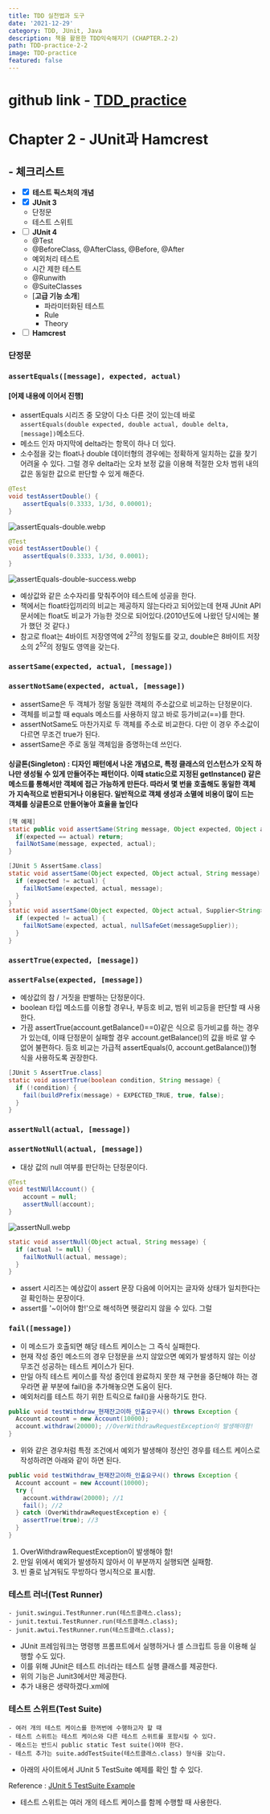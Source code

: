 ```yaml
---
title: TDD 실천법과 도구
date: '2021-12-29'
category: TDD, JUnit, Java
description: 책을 활용한 TDD익숙해지기 (CHAPTER.2-2)
path: TDD-practice-2-2
image: TDD-practice
featured: false
---
```


# github link - [TDD_practice](https://github.com/KwonCheulJin/TDD_practice)

# Chapter 2 - JUnit과 Hamcrest

## - 체크리스트

- <input type="checkbox" checked/> **테스트 픽스처의 개념**
- <input type="checkbox" checked/> **JUnit 3**
  - 단정문
  - 테스트 스위트
- <input type="checkbox"/> **JUnit 4**
  - @Test
  - @BeforeClass, @AfterClass, @Before, @After
  - 예외처리 테스트
  - 시간 제한 테스트
  - @Runwith
  - @SuiteClasses
  - [**고급 기능 소개**]
    - 파라미터화된 테스트
    - Rule
    - Theory
- <input type="checkbox"/> **Hamcrest**

### 단정문

### `assertEquals([message], expected, actual)`

#### [어제 내용에 이어서 진행]

- assertEquals 시리즈 중 모양이 다소 다른 것이 있는데 바로 `assertEquals(double expected, double actual, double delta, [message])`메소드다.
- 메소드 인자 마지막에 delta라는 항목이 하나 더 있다.
- 소수점을 갖는 float나 double 데이터형의 경우에는 정확하게 일치하는 값을 찾기 어려울 수 있다. 그럴 경우 delta라는 오차 보정 값을 이용해 적절한 오차 범위 내의 값은 동일한 값으로 판단할 수 있게 해준다.

```java
@Test
void testAssertDouble() {
    assertEquals(0.3333, 1/3d, 0.00001);
}
```

![assertEquals-double.webp](/images/TDD-practice-2-2/assertEquals-double.webp)

```java
@Test
void testAssertDouble() {
    assertEquals(0.3333, 1/3d, 0.0001);
}
```

![assertEquals-double-success.webp](/images/TDD-practice-2-2/assertEquals-double-success.webp)

- 예상값와 같은 소수자리를 맞춰주어야 테스트에 성공을 한다.
- 책에서는 float타입끼리의 비교는 제공하지 않는다라고 되어있는데 현재 JUnit API 문서에는 float도 비교가 가능한 것으로 되어있다.(2010년도에 나왔던 당시에는 불가 했던 것 같다.)
- 참고로 float는 4바이트 저장영역에 2<sup>23</sup>의 정밀도를 갖고, double은 8바이트 저장소의 2<sup>52</sup>의 정밀도 영역을 갖는다.

### `assertSame(expected, actual, [message])`

### `assertNotSame(expected, actual, [message])`

- assertSame은 두 객체가 정말 동일한 객체의 주소값으로 비교하는 단정문이다.
- 객체를 비교할 때 equals 메소드를 사용하지 않고 바로 등가비교(==)를 한다.
- assertNotSame도 마찬가지로 두 객체를 주소로 비교한다. 다만 이 경우 주소값이 다르면 무조건 true가 된다.
- assertSame은 주로 동일 객체임을 증명하는데 쓰인다.

#### 싱글톤(Singleton) : 디자인 패턴에서 나온 개념으로, 특정 클래스의 인스턴스가 오직 하나만 생성될 수 있게 만들어주는 패턴이다. 이때 static으로 지정된 getInstance() 같은 메소드를 통해서만 객체에 접근 가능하게 만든다. 따라서 몇 번을 호출해도 동일한 객체가 지속적으로 반환되거나 이용된다. 일반적으로 객체 생성과 소멸에 비용이 많이 드는 객체를 싱글톤으로 만들어놓아 효율을 높인다

```java
[책 예제]
static public void assertSame(String message, Object expected, Object actual) {
  if(expected == actual) return;
  failNotSame(message, expected, actual);
}

```

```java
[JUnit 5 AssertSame.class]
static void assertSame(Object expected, Object actual, String message) {
  if (expected != actual) {
    failNotSame(expected, actual, message);
  }
}
static void assertSame(Object expected, Object actual, Supplier<String> messageSupplier) {
  if (expected != actual) {
    failNotSame(expected, actual, nullSafeGet(messageSupplier));
  }
}
```

### `assertTrue(expected, [message])`

### `assertFalse(expected, [message])`

- 예상값의 참 / 거짓을 판별하는 단정문이다.
- boolean 타입 메소드를 이용할 경우나, 부등호 비교, 범위 비교등을 판단할 때 사용한다.
- 가끔 assertTrue(account.getBalance()==0)같은 식으로 등가비교를 하는 경우가 있는데, 이때 단정문이 실패할 경우 account.getBalance()의 값을 바로 알 수 없어 불편하다. 등호 비교는 가급적 assertEquals(0, account.getBalance())형식을 사용하도록 권장한다.

```java
[JUnit 5 AssertTrue.class]
static void assertTrue(boolean condition, String message) {
  if (!condition) {
    fail(buildPrefix(message) + EXPECTED_TRUE, true, false);
  }
}
```

### `assertNull(actual, [message])`

### `assertNotNull(actual, [message])`

- 대상 값의 null 여부를 판단하는 단정문이다.

```java
@Test
void testNUllAccount() {
    account = null;
    assertNull(account);
}
```

![assertNull.webp](/images/TDD-practice-2-2/assertNull.webp)

```java
static void assertNull(Object actual, String message) {
  if (actual != null) {
    failNotNull(actual, message);
  }
}
```

- assert 시리즈는 예상값이 assert 문장 다음에 이어지는 글자와 상태가 일치한다는 걸 확인하는 문장이다.
- assert를 '~이어야 함!'으로 해석하면 헷갈리지 않을 수 있다. 그럴

### `fail([message])`

- 이 메소드가 호출되면 해당 테스트 케이스는 그 즉식 실패한다.
- 현재 작성 중인 메소드의 경우 단정문을 쓰지 않았으면 예외가 발생하지 않는 이상 무조건 성공하는 테스트 케이스가 된다.
- 만일 아직 테스트 케이스를 작성 중인데 완료하지 못한 채 구현을 중단해야 하는 경우라면 끝 부분에 fail()을 추가해놓으면 도움이 된다.
- 예외처리를 테스트 하기 위한 트릭으로 fail()을 사용하기도 한다.

```java
public void testWithdraw_현재잔고이하_인출요구시() throws Exception {
  Account account = new Account(10000);
  account.withdraw(20000); //OverWithdrawRequestException이 발생해야함!
}
```

- 위와 같은 경우처럼 특정 조건에서 예외가 발생해야 정산인 경우를 테스트 케이스로 작성하려면 아래와 같이 하면 된다.

```java
public void testWithdraw_현재잔고이하_인출요구시() throws Exception {
  Account account = new Account(10000);
  try {
    account.withdraw(20000); //1
    fail(); //2
  } catch (OverWithdrawRequestException e) {
    assertTrue(true); //3
  }
}
```

1. OverWithdrawRequestException이 발생해야 함!
2. 만일 위에서 예외가 발생하지 않아서 이 부분까지 실행되면 실패함.
3. 빈 줄로 남겨둬도 무방하다 명시적으로 표시함.

### 테스트 러너(Test Runner)

```text
- junit.swingui.TestRunner.run(테스트클래스.class);
- junit.textui.TestRunner.run(테스트클래스.class);
- junit.awtui.TestRunner.run(테스트클래스.class);
```

- JUnit 프레임워크는 명령행 프롬프트에서 실행하거나 셸 스크립트 등을 이용해 실행할 수도 있다.
- 이를 위해 JUnit은 테스트 러너라는 테스트 실행 클래스를 제공한다.
- 위의 기능은 Junit3에서만 제공한다.
- 추가 내용은 생략하겠다.xml에

### 테스트 스위트(Test Suite)

```text
- 여러 개의 테스트 케이스를 한꺼번에 수행하고자 할 때
- 테스트 스위트는 테스트 케이스와 다른 테스트 스위트를 포함시킬 수 있다.
- 메소드는 반드시 public static Test suite()여야 한다.
- 테스트 추가는 suite.addTestSuite(테스트클래스.class) 형식을 갖는다.
```

- 아래의 사이트에서 JUnit 5 TestSuite 예제를 확인 할 수 있다.

Reference : [JUnit 5 TestSuite Example](https://howtodoinjava.com/junit5/junit5-test-suites-examples/)

- 테스트 스위트는 여러 개의 테스트 케이스를 함께 수행할 때 사용한다.
